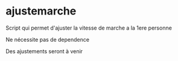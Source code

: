 # ajustemarche
Script qui permet d'ajuster la vitesse de marche a la 1ere personne

Ne nécessite pas de dependence

Des ajustements seront à venir
